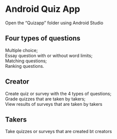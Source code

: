 <h1>Android Quiz App</h1>
Open the “Quizapp” folder using Android Studio

<h2>Four types of questions</h2>
Multiple choice;</br>   
Essay question with or without word limits;</br> 
Matching questions;</br>   
Ranking questions.</br>

<h2>Creator</h2>
Create quiz or survey with the 4 types of questions;</br>
Grade quizzes that are taken by takers; </br>
View results of surveys that are taken by takers </br>

<h2>Takers </h2>
Take quizzes or surveys that are created bt creators</br>


